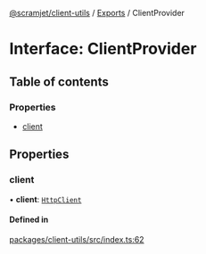 [@scramjet/client-utils](../README.md) / [Exports](../modules.md) / ClientProvider

# Interface: ClientProvider

## Table of contents

### Properties

- [client](ClientProvider.md#client)

## Properties

### client

• **client**: [`HttpClient`](HttpClient.md)

#### Defined in

[packages/client-utils/src/index.ts:62](https://github.com/scramjetorg/transform-hub/blob/HEAD/packages/client-utils/src/index.ts#L62)
